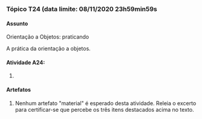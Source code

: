 ### Tópico T24 (data limite: **08/11/2020 23h59min59s**

#### Assunto

Orientação a Objetos: praticando

A prática da orientação a objetos.


#### Atividade A24:

1. 

#### Artefatos

1. Nenhum artefato "material" é esperado desta atividade. Releia o excerto
para certificar-se que percebe os três itens destacados acima no texto. 
